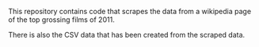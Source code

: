 This repository contains code that scrapes the data from a wikipedia page of the top grossing films of 2011.

There is also the CSV data that has been created from the scraped data. 
